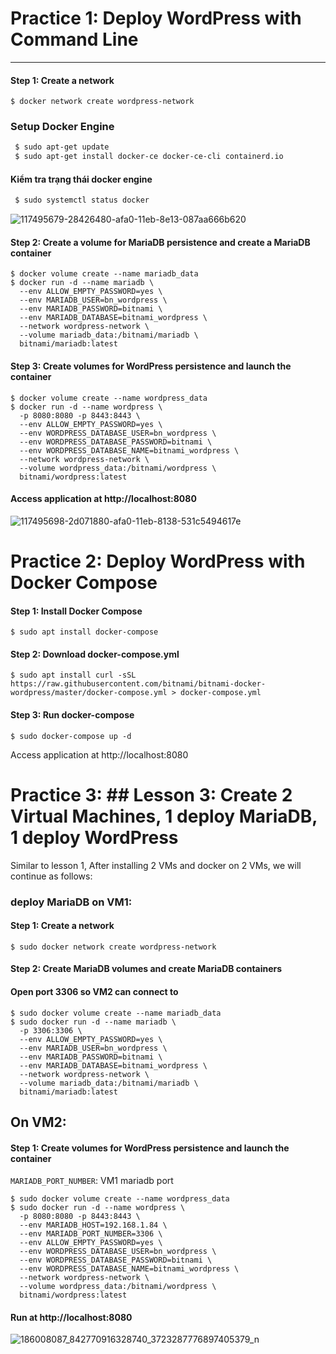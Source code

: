 
# Practice 1: Deploy WordPress with Command Line #
---
#### Step 1: Create a network

```console
$ docker network create wordpress-network
```
### Setup Docker Engine
```sh
 $ sudo apt-get update
 $ sudo apt-get install docker-ce docker-ce-cli containerd.io 
```
 #### Kiểm tra trạng thái docker engine
```sh
 $ sudo systemctl status docker
 ```
 ![117495679-28426480-afa0-11eb-8e13-087aa666b620](https://user-images.githubusercontent.com/84090649/120457955-15655900-c3c1-11eb-978d-a14e9427728b.png)

#### Step 2: Create a volume for MariaDB persistence and create a MariaDB container

```console
$ docker volume create --name mariadb_data
$ docker run -d --name mariadb \
  --env ALLOW_EMPTY_PASSWORD=yes \
  --env MARIADB_USER=bn_wordpress \
  --env MARIADB_PASSWORD=bitnami \
  --env MARIADB_DATABASE=bitnami_wordpress \
  --network wordpress-network \
  --volume mariadb_data:/bitnami/mariadb \
  bitnami/mariadb:latest
```

#### Step 3: Create volumes for WordPress persistence and launch the container

```console
$ docker volume create --name wordpress_data
$ docker run -d --name wordpress \
  -p 8080:8080 -p 8443:8443 \
  --env ALLOW_EMPTY_PASSWORD=yes \
  --env WORDPRESS_DATABASE_USER=bn_wordpress \
  --env WORDPRESS_DATABASE_PASSWORD=bitnami \
  --env WORDPRESS_DATABASE_NAME=bitnami_wordpress \
  --network wordpress-network \
  --volume wordpress_data:/bitnami/wordpress \
  bitnami/wordpress:latest
```

#### Access application at http://localhost:8080

 ![117495698-2d071880-afa0-11eb-8138-531c5494617e](https://user-images.githubusercontent.com/84090649/120458003-201fee00-c3c1-11eb-82a1-8334db9843c6.png)

# Practice 2: Deploy WordPress with Docker Compose

#### Step 1: Install Docker Compose

```console
$ sudo apt install docker-compose
```

#### Step 2: Download docker-compose.yml

```console
$ sudo apt install curl -sSL https://raw.githubusercontent.com/bitnami/bitnami-docker-wordpress/master/docker-compose.yml > docker-compose.yml
```

#### Step 3: Run docker-compose

```console
$ sudo docker-compose up -d
```

Access application at http://localhost:8080

# Practice 3: ## Lesson 3: Create 2 Virtual Machines, 1 deploy MariaDB, 1 deploy WordPress
Similar to lesson 1, After installing 2 VMs and docker on 2 VMs, we will continue as follows:
### deploy MariaDB on VM1:

#### Step 1: Create a network

```console
$ sudo docker network create wordpress-network
```

#### Step 2: Create MariaDB volumes and create MariaDB containers
#### Open port 3306 so VM2 can connect to 
```console
$ sudo docker volume create --name mariadb_data
$ sudo docker run -d --name mariadb \
  -p 3306:3306 \
  --env ALLOW_EMPTY_PASSWORD=yes \
  --env MARIADB_USER=bn_wordpress \
  --env MARIADB_PASSWORD=bitnami \
  --env MARIADB_DATABASE=bitnami_wordpress \
  --network wordpress-network \
  --volume mariadb_data:/bitnami/mariadb \
  bitnami/mariadb:latest
```

## On VM2:

#### Step 1: Create volumes for WordPress persistence and launch the container




`MARIADB_PORT_NUMBER`: VM1 mariadb port

```console
$ sudo docker volume create --name wordpress_data
$ sudo docker run -d --name wordpress \
  -p 8080:8080 -p 8443:8443 \
  --env MARIADB_HOST=192.168.1.84 \
  --env MARIADB_PORT_NUMBER=3306 \
  --env ALLOW_EMPTY_PASSWORD=yes \
  --env WORDPRESS_DATABASE_USER=bn_wordpress \
  --env WORDPRESS_DATABASE_PASSWORD=bitnami \
  --env WORDPRESS_DATABASE_NAME=bitnami_wordpress \
  --network wordpress-network \
  --volume wordpress_data:/bitnami/wordpress \
  bitnami/wordpress:latest
```


#### Run at http://localhost:8080

![186008087_842770916328740_3723287776897405379_n](https://user-images.githubusercontent.com/84090649/120458123-38900880-c3c1-11eb-8f5b-05d521957010.png)